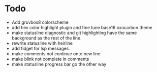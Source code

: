 # Todo

- Add gruvbox8 colorscheme
- add hex color highlight plugin and fine tune base16 oxocarbon theme
- make statusline diagnostic and git highlighting have the same background as the rest of the line.
- rewrite statusline with heirline
- add fidget for lsp messages.
- make comments not continue onto new line
- make blink not complete in comments
- make statusline progress bar go the other way
